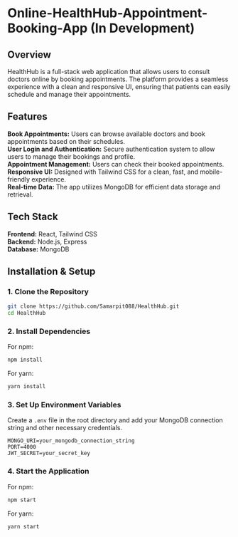 # **Online-HealthHub-Appointment-Booking-App (In Development)**

## **Overview**
HealthHub is a full-stack web application that allows users to consult doctors online by booking appointments. The platform provides a seamless experience with a clean and responsive UI, ensuring that patients can easily schedule and manage their appointments.

## **Features**
**Book Appointments:** Users can browse available doctors and book appointments based on their schedules.  
**User Login and Authentication:** Secure authentication system to allow users to manage their bookings and profile.  
**Appointment Management:** Users can check their booked appointments.  
**Responsive UI:** Designed with Tailwind CSS for a clean, fast, and mobile-friendly experience.  
**Real-time Data:** The app utilizes MongoDB for efficient data storage and retrieval.  

## **Tech Stack**
**Frontend:** React, Tailwind CSS  
**Backend:** Node.js, Express  
**Database:** MongoDB  

## **Installation & Setup**

### **1. Clone the Repository**
```bash
git clone https://github.com/Samarpit088/HealthHub.git
cd HealthHub
```

### **2. Install Dependencies**
For npm:
```bash
npm install
```
For yarn:
```bash
yarn install
```

### **3. Set Up Environment Variables**
Create a `.env` file in the root directory and add your MongoDB connection string and other necessary credentials.
```env
MONGO_URI=your_mongodb_connection_string
PORT=4000
JWT_SECRET=your_secret_key
```

### **4. Start the Application**
For npm:
```bash
npm start
```
For yarn:
```bash
yarn start
```


